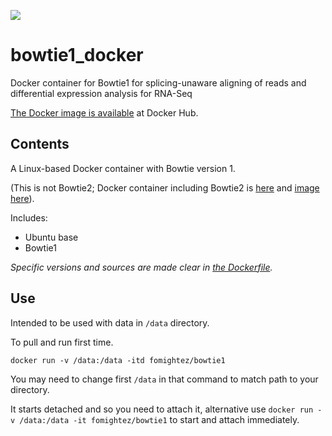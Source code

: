 [![](https://images.microbadger.com/badges/image/fomightez/bowtie1.svg)](https://microbadger.com/images/fomightez/bowtie1 "Get your own image badge on microbadger.com")

# bowtie1_docker
Docker container for Bowtie1 for splicing-unaware aligning of reads and differential expression analysis for RNA-Seq

[The Docker image is available](https://hub.docker.com/r/fomightez/bowtie1/) at Docker Hub.

Contents
--------

A Linux-based Docker container with Bowtie version 1.

(This is not Bowtie2; Docker container including Bowtie2 is [here](https://github.com/fomightez/rnaseq_wang/) and [image here](https://hub.docker.com/r/fomightez/rnaseqwang/)).


Includes:

* Ubuntu base
* Bowtie1

*Specific versions and sources are made clear in [the Dockerfile](https://github.com/fomightez/bowtie1_docker/blob/master/Dockerfile).*  

Use
----

Intended to be used with data in `/data` directory.

To pull and run first time. 

    docker run -v /data:/data -itd fomightez/bowtie1

You may need to change first `/data` in that command to match path to your directory.

It starts detached and so you need to attach it, alternative use `docker run -v /data:/data -it fomightez/bowtie1` to start and attach immediately.
